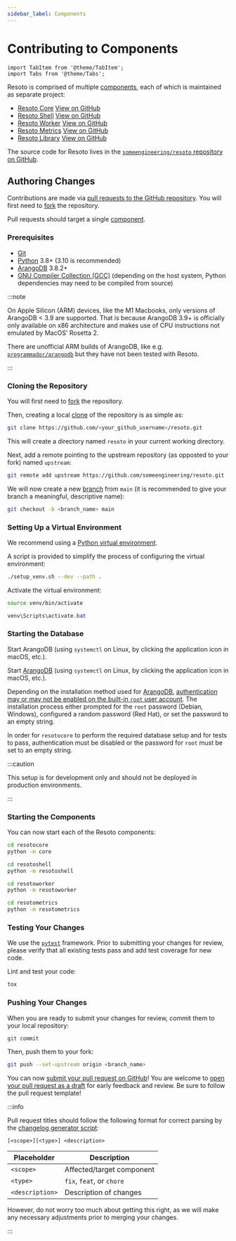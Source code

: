 ```yaml
---
sidebar_label: Components
---
```


# Contributing to Components

```mdx-code-block
import TabItem from '@theme/TabItem';
import Tabs from '@theme/Tabs';
```

Resoto is comprised of multiple [components](../concepts/components/index.md), each of which is maintained as separate project:

- [Resoto Core](../concepts/components/core.md) [<span class="badge badge--secondary">View on GitHub</span>](https://github.com/someengineering/resoto/tree/main/resotocore)
- [Resoto Shell](../concepts/components/shell.md) [<span class="badge badge--secondary">View on GitHub</span>](https://github.com/someengineering/resoto/tree/main/resotoshell)
- [Resoto Worker](../concepts/components/worker.md) [<span class="badge badge--secondary">View on GitHub</span>](https://github.com/someengineering/resoto/tree/main/resotoworker)
- [Resoto Metrics](../concepts/components/metrics.md) [<span class="badge badge--secondary">View on GitHub</span>](https://github.com/someengineering/resoto/tree/main/resotometrics)
- [Resoto Library](../concepts/components/library.md) [<span class="badge badge--secondary">View on GitHub</span>](https://github.com/someengineering/resoto/tree/main/resotolib)

The source code for Resoto lives in the [`someengineering/resoto` repository on GitHub](https://github.com/someengineering/resoto).

## Authoring Changes

Contributions are made via [pull requests to the GitHub repository](https://github.com/someengineering/resoto/pulls). You will first need to [fork](https://docs.github.com/get-started/quickstart/fork-a-repo) the repository.

Pull requests should target a single [component](../concepts/components/index.md).

### Prerequisites

- [Git](https://git-scm.com)
- [Python](https://python.org) 3.8+ (3.10 is recommended)
- [ArangoDB](https://arangodb.com) 3.8.2+
- [GNU Compiler Collection (GCC)](https://gcc.gnu.org) (depending on the host system, Python dependencies may need to be compiled from source)

:::note

On Apple Silicon (ARM) devices, like the M1 Macbooks, only versions of ArangoDB < 3.9 are supported. That is because ArangoDB 3.9+ is officially only available on x86 architecture and makes use of CPU instructions not emulated by MacOS' Rosetta 2.

There are unofficial ARM builds of ArangoDB, like e.g. [`programmador/arangodb`](https://hub.docker.com/r/programmador/arangodb) but they have not been tested with Resoto.

:::

### Cloning the Repository

You will first need to [fork](https://docs.github.com/get-started/quickstart/fork-a-repo) the repository.

Then, creating a local [clone](https://docs.github.com/repositories/creating-and-managing-repositories/cloning-a-repository) of the repository is as simple as:

```bash
git clone https://github.com/<your_github_username>/resoto.git
```

This will create a directory named `resoto` in your current working directory.

Next, add a remote pointing to the upstream repository (as opposted to your fork) named `upstream`:

```bash
git remote add upstream https://github.com/someengineering/resoto.git
```

We will now create a new [branch](https://git-scm.com/book/en/v2/Git-Branching-Branches-in-a-Nutshell) from `main` (it is recommended to give your branch a meaningful, descriptive name):

```bash
git checkout -b <branch_name> main
```

### Setting Up a Virtual Environment

We recommend using a [Python virtual environment](https://docs.python.org/3/tutorial/venv.html).

A script is provided to simplify the process of configuring the virtual environment:

```bash
./setup_venv.sh --dev --path .
```

Activate the virtual environment:

<Tabs>
<TabItem value="linux" label="Linux/macOS">

```bash
source venv/bin/activate
```

</TabItem>
<TabItem value="windows" label="Windows">

```powershell
venv\Scripts\activate.bat
```

</TabItem>
</Tabs>

### Starting the Database

Start ArangoDB (using `systemctl` on Linux, by clicking the application icon in macOS, etc.).

Start [ArangoDB](https://arangodb.com) (using `systemctl` on Linux, by clicking the application icon in macOS, etc.).

Depending on the installation method used for [ArangoDB](https://arangodb.com), [authentication may or may not be enabled on the built-in `root` user account](https://www.arangodb.com/docs/stable/getting-started-installation.html#securing-the-installation). The installation process either prompted for the `root` password (Debian, Windows), configured a random password (Red Hat), or set the password to an empty string.

In order for `resotocore` to perform the required database setup and for tests to pass, authentication must be disabled or the password for `root` must be set to an empty string.

:::caution

This setup is for development only and should not be deployed in production environments.

:::

### Starting the Components

You can now start each of the Resoto components:

<Tabs>
<TabItem value="core" label="Core">

```bash
cd resotocore
python -m core
```

</TabItem>
<TabItem value="shell" label="Shell">

```bash
cd resotoshell
python -m resotoshell
```

</TabItem>
<TabItem value="worker" label="Worker">

```bash
cd resotoworker
python -m resotoworker
```

</TabItem>
<TabItem value="metrics" label="Metrics">

```bash
cd resotometrics
python -m resotometrics
```

</TabItem>
</Tabs>

### Testing Your Changes

We use the [`pytest`](https://pytest.org) framework. Prior to submitting your changes for review, please verify that all existing tests pass and add test coverage for new code.

Lint and test your code:

```bash
tox
```

### Pushing Your Changes

When you are ready to submit your changes for review, commit them to your local repository:

```bash
git commit
```

Then, push them to your fork:

```bash
git push --set-upstream origin <branch_name>
```

You can now [submit your pull request on GitHub](https://github.com/someengineering/resoto/pulls)! You are welcome to [open your pull request as a draft](https://docs.github.com/pull-requests/collaborating-with-pull-requests/proposing-changes-to-your-work-with-pull-requests/about-pull-requests#draft-pull-requests) for early feedback and review. Be sure to follow the pull request template!

:::info

Pull request titles should follow the following format for correct parsing by the [changelog generator script](https://github.com/someengineering/resoto/blob/main/tools/release_notes.py):

```
[<scope>][<type>] <description>
```

| Placeholder     | Description               |
| --------------- | ------------------------- |
| `<scope>`       | Affected/target component |
| `<type>`        | `fix`, `feat`, or `chore` |
| `<description>` | Description of changes    |

However, do not worry too much about getting this right, as we will make any necessary adjustments prior to merging your changes.

:::
